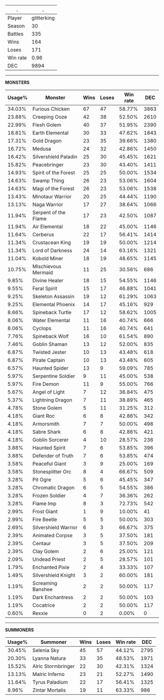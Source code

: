 .|.
|-|-
Player|glitterking
Season|30
Battles|335
Wins|164
Loses|171
Win rate|0.96
DEC|9894

---
**MONSTERS**

Usage%|Monster|Wins|Loses|Win rate|DEC|
-|-|-|-|-|-|
34.03%|Furious Chicken|67|47|58.77%|3863|
23.88%|Creeping Ooze|42|38|52.50%|2610|
22.99%|Flesh Golem|40|37|51.95%|2390|
18.81%|Earth Elemental|30|33|47.62%|1843|
17.31%|Gold Dragon|23|35|39.66%|1380|
16.72%|Medusa|24|32|42.86%|1450|
16.42%|Silvershield Paladin|25|30|45.45%|1621|
15.82%|Peacebringer|23|30|43.40%|1411|
14.93%|Spirit of the Forest|25|25|50.00%|1534|
14.63%|Swamp Thing|26|23|53.06%|1604|
14.63%|Magi of the Forest|26|23|53.06%|1538|
13.43%|Minotaur Warrior|20|25|44.44%|1190|
13.13%|Naga Warrior|17|27|38.64%|1066|
11.94%|Serpent of the Flame|17|23|42.50%|1087|
11.94%|Air Elemental|18|22|45.00%|1146|
11.64%|Cerberus|22|17|56.41%|1414|
11.34%|Crustacean King|19|19|50.00%|1214|
11.34%|Lord of Darkness|24|14|63.16%|1321|
11.04%|Kobold Miner|18|19|48.65%|1145|
10.75%|Mischievous Mermaid|11|25|30.56%|686|
9.85%|Divine Healer|18|15|54.55%|1146|
9.55%|Feral Spirit|15|17|46.88%|1041|
9.25%|Skeleton Assassin|19|12|61.29%|1063|
9.25%|Elemental Phoenix|14|17|45.16%|929|
8.66%|Spineback Turtle|17|12|58.62%|1005|
8.06%|Water Elemental|11|16|40.74%|666|
8.06%|Cyclops|11|16|40.74%|641|
7.76%|Spineback Wolf|16|10|61.54%|890|
7.46%|Goblin Shaman|13|12|52.00%|835|
6.87%|Twisted Jester|10|13|43.48%|618|
6.87%|Pirate Captain|10|13|43.48%|605|
6.57%|Haunted Spider|13|9|59.09%|785|
5.97%|Serpentine Soldier|9|11|45.00%|538|
5.97%|Fire Demon|11|9|55.00%|766|
5.67%|Angel of Light|7|12|36.84%|475|
5.37%|Lightning Dragon|7|11|38.89%|465|
4.78%|Stone Golem|5|11|31.25%|312|
4.18%|Giant Roc|6|8|42.86%|342|
4.18%|Armorsmith|7|7|50.00%|498|
4.18%|Sabre Shark|6|8|42.86%|421|
4.18%|Goblin Sorcerer|4|10|28.57%|236|
3.88%|Haunted Spirit|7|6|53.85%|396|
3.88%|Defender of Truth|7|6|53.85%|474|
3.58%|Peaceful Giant|3|9|25.00%|169|
3.58%|Stonesplitter Orc|8|4|66.67%|509|
3.28%|Pit Ogre|5|6|45.45%|347|
3.28%|Chromatic Dragon|6|5|54.55%|386|
3.28%|Frozen Soldier|4|7|36.36%|262|
3.28%|Flame Imp|8|3|72.73%|542|
2.99%|Frost Giant|1|9|10.00%|41|
2.99%|Fire Beetle|5|5|50.00%|303|
2.69%|Silvershield Warrior|6|3|66.67%|375|
2.39%|Animated Corpse|3|5|37.50%|181|
2.39%|Centaur|3|5|37.50%|209|
2.39%|Clay Golem|2|6|25.00%|121|
2.09%|Undead Priest|2|5|28.57%|101|
1.79%|Enchanted Pixie|2|4|33.33%|107|
1.49%|Silvershield Knight|3|2|60.00%|181|
1.19%|Screaming Banshee|2|2|50.00%|117|
1.19%|Dark Enchantress|2|2|50.00%|103|
1.19%|Cocatrice|2|2|50.00%|117|
0.60%|Rexxie|0|2|0.00%|0|

---
**SUMMONERS**

Usage%|Summoner|Wins|Loses|Win rate|DEC|
-|-|-|-|-|-|
30.45%|Selenia Sky|45|57|44.12%|2795|
20.30%|Lyanna Natura|33|35|48.53%|1971|
15.52%|Alric Stormbringer|22|30|42.31%|1324|
13.13%|Malric Inferno|23|21|52.27%|1490|
11.64%|Tyrus Paladium|22|17|56.41%|1325|
8.96%|Zintar Mortalis|19|11|63.33%|986|
